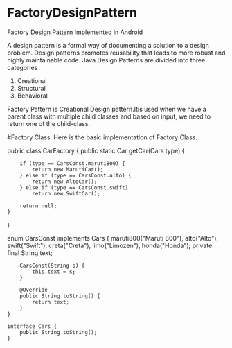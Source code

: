 # FactoryDesignPattern
Factory Design Pattern Implemented in Android 

A design pattern is a formal way of documenting a solution to a design problem. Design patterns promotes reusability that leads to more robust and highly maintainable code. Java Design Patterns are divided into three categories
1. Creational
2. Structural
3. Behavioral

Factory Pattern is Creational Design pattern.Itis used when we have a parent class with multiple child classes and based on input, we need to return one of the child-class.


#Factory Class: Here is the basic implementation of Factory Class.

 public class CarFactory {
    public static Car getCar(Cars type) {

        if (type == CarsConst.maruti800) {
            return new MarutiCar();
        } else if (type == CarsConst.alto) {
            return new AltoCar();
        } else if (type == CarsConst.swift)
            return new SwiftCar();
      
        return null;
    }
}

enum CarsConst implements Cars {
        maruti800("Maruti 800"),
        alto("Alto"),
        swift("Swift"),
        creta("Creta"),
        limo("Limozen"),
        honda("Honda");
        private final String text;

        CarsConst(String s) {
            this.text = s;
        }

        @Override
        public String toString() {
            return text;
        }
    }
    
    interface Cars {
        public String toString();
    }
